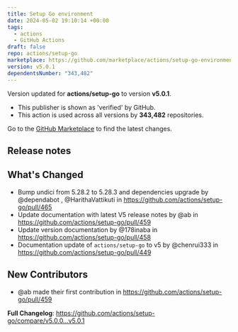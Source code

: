 ```yaml
---
title: Setup Go environment
date: 2024-05-02 19:10:14 +00:00
tags:
  - actions
  - GitHub Actions
draft: false
repo: actions/setup-go
marketplace: https://github.com/marketplace/actions/setup-go-environment
version: v5.0.1
dependentsNumber: "343,482"
---
```



Version updated for **actions/setup-go** to version **v5.0.1**.
- This publisher is shown as 'verified' by GitHub.
- This action is used across all versions by **343,482** repositories.

Go to the [GitHub Marketplace](https://github.com/marketplace/actions/setup-go-environment) to find the latest changes.

## Release notes

## What's Changed

* Bump undici from 5.28.2 to 5.28.3 and dependencies upgrade by @dependabot , @HarithaVattikuti  in https://github.com/actions/setup-go/pull/465
* Update documentation with latest V5 release notes by @ab in https://github.com/actions/setup-go/pull/459
* Update version documentation by @178inaba in https://github.com/actions/setup-go/pull/458
* Documentation update of `actions/setup-go` to v5 by @chenrui333 in https://github.com/actions/setup-go/pull/449

## New Contributors
* @ab made their first contribution in https://github.com/actions/setup-go/pull/459

**Full Changelog**: https://github.com/actions/setup-go/compare/v5.0.0...v5.0.1

